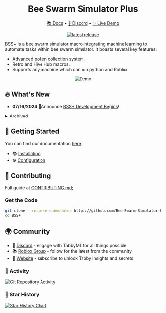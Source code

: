 <div align="center">
  
#  Bee Swarm Simulator Plus

[📚 Docs](https://tabby.tabbyml.com) • [💬 Discord](https://links.tabbyml.com/join-slack) • [✨ Live Demo](https://links.tabbyml.com/live-demo)

[![latest release](https://shields.io/github/v/release/TabbyML/tabby?sort=semver)](https://github.com/TabbyML/tabby/releases/latest)

</div>

BSS+ is a bee swarm simulator macro integrating machine learning to automate tasks within bee swarm simulator. It boasts several key features:
* Advanced pollen collection system.
* Retro and Hive Hub macros.
* Supports any machine which can run python and Roblox.

<p align="center">
  <img alt="Demo" src="https://miro.medium.com/v2/resize:fit:1000/1*NLnnf_M4Nlm4p1GAWrWUCQ.gif">
</p>

## 🔥 What's New

* **07/16/2024** 🎉Announce [BSS+ Development Begins](https://tabby.tabbyml.com/blog/2024/07/09/tabby-codestral/)!




<details>
  <summary>Archived</summary>

* **05/11/2024** [v0.0.0](https://github.com/TabbyML/tabby/releases/tag/v0.11.0) implemented the code to acquire the quest menu regardless of screen size, sometimes inconsistent and needs more tweking of the weight value.


</details>

## 👋 Getting Started

You can find our documentation [here](https://tabby.tabbyml.com/docs/getting-started).
- 📚 [Installation](https://tabby.tabbyml.com/docs/installation/)
- ⚙️ [Configuration](https://tabby.tabbyml.com/docs/configuration)

## 🤝 Contributing

Full guide at [CONTRIBUTING.md](https://github.com/TabbyML/tabby/blob/main/CONTRIBUTING.md);

### Get the Code

```bash
git clone --recurse-submodules https://github.com/Bee-Swarm-Simulator-Plus/BSS+
cd BSS+
```

## 🌍 Community
- 🎤 [Discord](https://twitter.com/Tabby_ML) - engage with TabbyML for all things possible 
- 📚 [Roblox Group](https://www.linkedin.com/company/tabbyml/) - follow for the latest from the community 
- 💌 [Website](https://newsletter.tabbyml.com/archive) - subscribe to unlock Tabby insights and secrets

### 🔆 Activity

![Git Repository Activity](https://repobeats.axiom.co/api/embed/d569c0e1828f8fbad521fedb875546df5157f459.svg "Repobeats analytics image")

### 🌟 Star History

[![Star History Chart](https://api.star-history.com/svg?repos=SourTsum/Bee-Swarm-Simulator-Plus&type=Date)](https://star-history.com/#SourTsum/Bee-Swarm-Simulator-Plus&Date)
